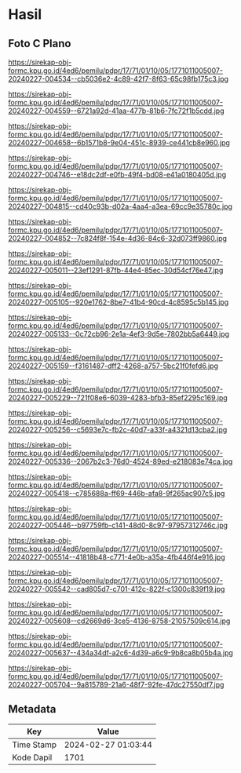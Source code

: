 # Hasil

## Foto C Plano

https://sirekap-obj-formc.kpu.go.id/4ed6/pemilu/pdpr/17/71/01/10/05/1771011005007-20240227-004534--cb5036e2-4c89-42f7-8f63-65c98fb175c3.jpg

https://sirekap-obj-formc.kpu.go.id/4ed6/pemilu/pdpr/17/71/01/10/05/1771011005007-20240227-004559--6721a92d-41aa-477b-81b6-7fc72f1b5cdd.jpg

https://sirekap-obj-formc.kpu.go.id/4ed6/pemilu/pdpr/17/71/01/10/05/1771011005007-20240227-004658--6b1571b8-9e04-451c-8939-ce441cb8e960.jpg

https://sirekap-obj-formc.kpu.go.id/4ed6/pemilu/pdpr/17/71/01/10/05/1771011005007-20240227-004746--e18dc2df-e0fb-49f4-bd08-e41a0180405d.jpg

https://sirekap-obj-formc.kpu.go.id/4ed6/pemilu/pdpr/17/71/01/10/05/1771011005007-20240227-004815--cd40c93b-d02a-4aa4-a3ea-69cc9e35780c.jpg

https://sirekap-obj-formc.kpu.go.id/4ed6/pemilu/pdpr/17/71/01/10/05/1771011005007-20240227-004852--7c824f8f-154e-4d36-84c6-32d073ff9860.jpg

https://sirekap-obj-formc.kpu.go.id/4ed6/pemilu/pdpr/17/71/01/10/05/1771011005007-20240227-005011--23ef1291-87fb-44e4-85ec-30d54cf76e47.jpg

https://sirekap-obj-formc.kpu.go.id/4ed6/pemilu/pdpr/17/71/01/10/05/1771011005007-20240227-005105--920e1762-8be7-41b4-90cd-4c8595c5b145.jpg

https://sirekap-obj-formc.kpu.go.id/4ed6/pemilu/pdpr/17/71/01/10/05/1771011005007-20240227-005133--0c72cb96-2e1a-4ef3-9d5e-7802bb5a6449.jpg

https://sirekap-obj-formc.kpu.go.id/4ed6/pemilu/pdpr/17/71/01/10/05/1771011005007-20240227-005159--f3161487-dff2-4268-a757-5bc21f0fefd6.jpg

https://sirekap-obj-formc.kpu.go.id/4ed6/pemilu/pdpr/17/71/01/10/05/1771011005007-20240227-005229--721f08e6-6039-4283-bfb3-85ef2295c169.jpg

https://sirekap-obj-formc.kpu.go.id/4ed6/pemilu/pdpr/17/71/01/10/05/1771011005007-20240227-005256--c5693e7c-fb2c-40d7-a33f-a4321d13cba2.jpg

https://sirekap-obj-formc.kpu.go.id/4ed6/pemilu/pdpr/17/71/01/10/05/1771011005007-20240227-005336--2067b2c3-76d0-4524-89ed-e218083e74ca.jpg

https://sirekap-obj-formc.kpu.go.id/4ed6/pemilu/pdpr/17/71/01/10/05/1771011005007-20240227-005418--c785688a-ff69-446b-afa8-9f265ac907c5.jpg

https://sirekap-obj-formc.kpu.go.id/4ed6/pemilu/pdpr/17/71/01/10/05/1771011005007-20240227-005446--b97759fb-c141-48d0-8c97-97957312746c.jpg

https://sirekap-obj-formc.kpu.go.id/4ed6/pemilu/pdpr/17/71/01/10/05/1771011005007-20240227-005514--41818b48-c771-4e0b-a35a-4fb446f4e916.jpg

https://sirekap-obj-formc.kpu.go.id/4ed6/pemilu/pdpr/17/71/01/10/05/1771011005007-20240227-005542--cad805d7-c701-412c-822f-c1300c839f19.jpg

https://sirekap-obj-formc.kpu.go.id/4ed6/pemilu/pdpr/17/71/01/10/05/1771011005007-20240227-005608--cd2669d6-3ce5-4136-8758-21057509c614.jpg

https://sirekap-obj-formc.kpu.go.id/4ed6/pemilu/pdpr/17/71/01/10/05/1771011005007-20240227-005637--434a34df-a2c6-4d39-a6c9-9b8ca8b05b4a.jpg

https://sirekap-obj-formc.kpu.go.id/4ed6/pemilu/pdpr/17/71/01/10/05/1771011005007-20240227-005704--9a815789-21a6-48f7-92fe-47dc27550df7.jpg


## Metadata

| Key        | Value               |
| ---------- | ------------------- |
| Time Stamp | 2024-02-27 01:03:44 |
| Kode Dapil | 1701                |



